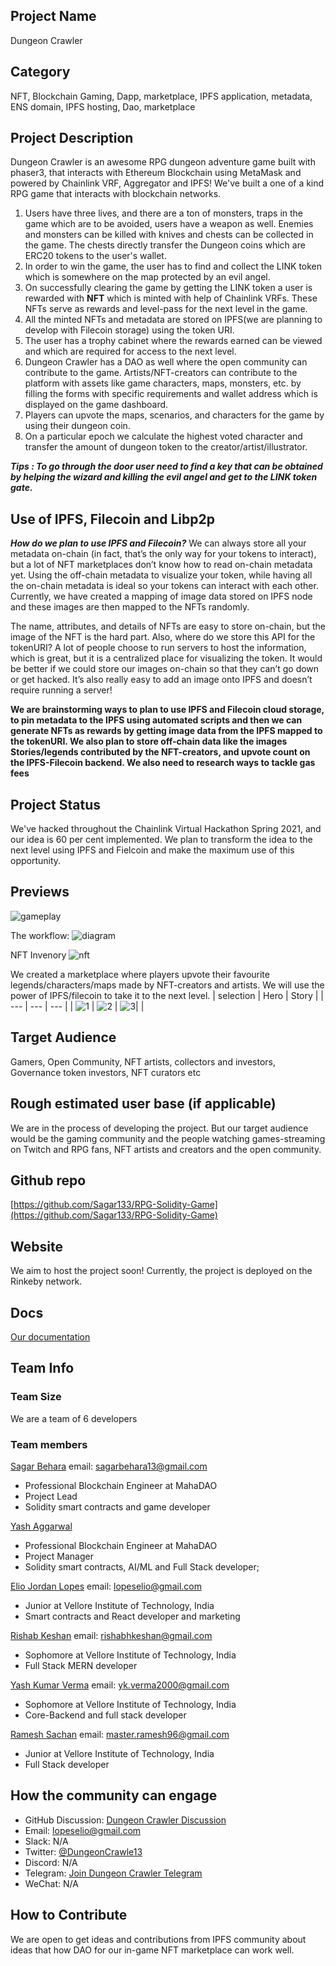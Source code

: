 ## Project Name <!-- Add your project name here with format "Project Name"-->
Dungeon Crawler

## Category 
<!--developer tooling, application, wallet, infrastructure, etc-->
NFT, Blockchain Gaming, Dapp, marketplace, IPFS application, metadata, ENS domain, IPFS hosting, Dao, marketplace

## Project Description
<!--Describe your project in a few sentences. -->

Dungeon Crawler is an awesome RPG dungeon adventure game built with phaser3, that interacts with Ethereum Blockchain using MetaMask and powered by Chainlink VRF, Aggregator and IPFS! We've built a one of a kind RPG game that interacts with blockchain networks. 
1. Users have three lives, and there are a ton of monsters, traps in the game which are to be avoided, users have a weapon as well. Enemies and monsters can be killed with knives and chests can be collected in the game. The chests directly transfer the Dungeon coins which are ERC20 tokens to the user's wallet. 
2. In order to win the game, the user has to find and collect the LINK token which is somewhere on the map protected by an evil angel.
3. On successfully clearing the game by getting the LINK token a user is rewarded with **NFT** which is minted with help of Chainlink VRFs. These NFTs serve as rewards and level-pass for the next level in the game.
4. All the minted NFTs and metadata are stored on IPFS(we are planning to develop with Filecoin storage) using the token URI.
5. The user has a trophy cabinet where the rewards earned can be viewed and which are required for access to the next level.
6. Dungeon Crawler has a DAO as well where the open community can contribute to the game. Artists/NFT-creators can contribute to the platform with assets like game characters, maps, monsters, etc. by filling the forms with specific requirements and wallet address which is displayed on the game dashboard.
7. Players can upvote the maps, scenarios, and characters for the game by using their dungeon coin. 
8. On a particular epoch we calculate the highest voted character and transfer the amount of dungeon token to the creator/artist/illustrator.

***Tips : To go through the door user need to find a key that can be obtained by helping the wizard and killing the evil angel and get to the LINK token gate.***



## Use of IPFS, Filecoin and Libp2p
<!-- Describe how your project uses any or all of these technologies, and why. -->
***How do we plan to use IPFS and Filecoin?***
We can always store all your metadata on-chain (in fact, that’s the only way for your tokens to interact), but a lot of NFT marketplaces don’t know how to read on-chain metadata yet. Using the off-chain metadata to visualize your token, while having all the on-chain metadata is ideal so your tokens can interact with each other. Currently, we have created a mapping of image data stored on IPFS node and these images are then mapped to the NFTs randomly. 

The name, attributes, and details of NFTs are easy to store on-chain, but the image of the NFT is the hard part. Also, where do we store this API for the tokenURI? A lot of people choose to run servers to host the information, which is great, but it is a centralized place for visualizing the token. It would be better if we could store our images on-chain so that they can’t go down or get hacked. It’s also really easy to add an image onto IPFS and doesn’t require running a server!

**We are brainstorming ways to plan to use IPFS and Filecoin cloud storage, to pin metadata to the IPFS using automated scripts and then we can generate NFTs as rewards by getting image data from the IPFS mapped to the tokenURI. We also plan to store off-chain data like the images Stories/legends contributed by the NFT-creators, and upvote count on the IPFS-Filecoin backend. We also need to research ways to tackle gas fees**

## Project Status
<!--brainstorming, fundraising, under development, beta, shipped, etc-->
We've hacked throughout the Chainlink Virtual Hackathon Spring 2021, and our idea is 60 per cent implemented. We plan to transform the idea to the next level using IPFS and Fielcoin and make the maximum use of this opportunity.

## Previews
<!--Add some screenshots to give a preview of your product-->
![gameplay](https://github.com/Sagar133/RPG-Solidity-Game/blob/master/blockchain/src/assets/gamescreen.png)

The workflow:
![diagram](https://github.com/Sagar133/RPG-Solidity-Game/blob/elio-blockchain/blockchain/src/assets/diagram.jpg)

NFT Invenory
![nft](https://github.com/Sagar133/RPG-Solidity-Game/blob/elio-blockchain/blockchain/src/assets/nft.png)

We created a marketplace where players upvote their favourite legends/characters/maps made by NFT-creators and artists. We will use the power of IPFS/filecoin to take it to the next level.
| selection | Hero | Story | 
| --- | --- | --- | 
| ![1](https://github.com/Sagar133/RPG-Solidity-Game/blob/elio-blockchain/blockchain/src/assets/selection.png) | ![2](https://github.com/Sagar133/RPG-Solidity-Game/blob/elio-blockchain/blockchain/src/assets/heroes.png) | ![3](https://github.com/Sagar133/RPG-Solidity-Game/blob/elio-blockchain/blockchain/src/assets/story.png)|  |

## Target Audience
<!--Describe who will be your project's users-->
Gamers, Open Community, NFT artists, collectors and investors, Governance token investors, NFT curators etc

## Rough estimated user base (if applicable)
<!--How many users do you have right now?-->
We are in the process of developing the project. But our target audience would be the gaming community and the people watching games-streaming on Twitch and RPG fans, NFT artists and creators and the open community.

## Github repo
<!--Attach a link to your GitHub repo - open source is required - please make sure your repo has a license file and is licensed using MIT open source license! -->
[https://github.com/Sagar133/RPG-Solidity-Game](https://github.com/Sagar133/RPG-Solidity-Game)

## Website
<!--Link your website if available-->
We aim to host the project soon! Currently, the project is deployed on the Rinkeby network.

## Docs
<!--Including a link to your project docs!-->
[Our documentation](https://github.com/Sagar133/RPG-Solidity-Game/blob/master/README.md)

## Team Info
<!-- Introduce your amazing team - how many team members are working on this project and who are they?-->

### Team Size  
We are a team of 6 developers

### Team members  

[Sagar Behara](https://github.com/sagar133/)  email: sagarbehara13@gmail.com 
- Professional Blockchain Engineer at MahaDAO
- Project Lead
- Solidity smart contracts and game developer

[Yash Aggarwal](https://github.com/ya98)
- Professional Blockchain Engineer at MahaDAO
- Project Manager 
- Solidity smart contracts, AI/ML and Full Stack developer;

[Elio Jordan Lopes](https://github.com/lopeselio/) email: lopeselio@gmail.com
- Junior at Vellore Institute of Technology, India
- Smart contracts and React developer and marketing

[Rishab Keshan](https://github.com/rishabhkeshan/) email: rishabhkeshan@gmail.com
- Sophomore at Vellore Institute of Technology, India
- Full Stack MERN developer 

[Yash Kumar Verma](https:github.com/yashkumarverma/) email: yk.verma2000@gmail.com
- Sophomore at Vellore Institute of Technology, India
- Core-Backend and full stack developer 

[Ramesh Sachan](https:github.com/holps-7/) email: master.ramesh96@gmail.com
- Junior at Vellore Institute of Technology, India
- Full Stack developer


## How the community can engage
* GitHub Discussion: [Dungeon Crawler Discussion](https://github.com/ipfs/community/discussions/517)<!--Start a discussion with the community here: https://github.com/ipfs/community/discussions/new and attach the link!-->  
* Email:  lopeselio@gmail.com
* Slack:  N/A
* Twitter:  [@DungeonCrawle13](https://twitter.com/DungeonCrawle13)
* Discord:  N/A
* Telegram:  [Join Dungeon Crawler Telegram](https://t.me/joinchat/yClr8VGX2gE1ZDc1)
* WeChat:  N/A

## How to Contribute
<!--How can the community contribute to your project?-->
We are open to get ideas and contributions from IPFS community about ideas that how DAO for our in-game NFT marketplace can work well.
